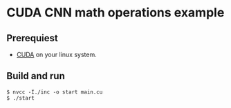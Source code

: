 # CUDA CNN math operations example

## Prerequiest

* [CUDA](https://docs.nvidia.com/cuda/cuda-installation-guide-linux/index.html) on your linux system.

## Build and run

```
$ nvcc -I./inc -o start main.cu
$ ./start
```
